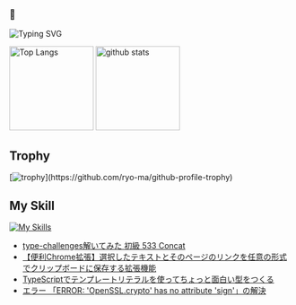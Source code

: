 ### 🫨

![Typing SVG](https://readme-typing-svg.herokuapp.com?font=Roboto&color=%2336BCF7&lines=Hi,+I'm+hikagami0210+I'm+a+Developer)

<!--
**hikagami0210/hikagami0210** is a ✨ _special_ ✨ repository because its `README.md` (this file) appears on your GitHub profile.

Here are some ideas to get you started:

- 🔭 I’m currently working on ...
- 🌱 I’m currently learning ...
- 👯 I’m looking to collaborate on ...
- 🤔 I’m looking for help with ...
- 💬 Ask me about ...
- 📫 How to reach me: ...
- 😄 Pronouns: ...
- ⚡ Fun fact: ...
-->

<!--[![My Qiita contributions](https://qiita-badge.apiapi.app/s/mono0926/contributions.svg)](http://qiita.com/mono0926) -->
<p align="left"> 
  <img alt="Top Langs" height="150px" src="https://github-readme-stats.vercel.app/api/top-langs/?username=hikagami0210&layout=compact&show_icons=true&theme=onedark" />
  <img alt="github stats" height="150px" src="https://github-readme-stats.vercel.app/api?username=hikagami0210&theme=onedark&show_icons=ture" />
</p>

## Trophy
[![trophy](https://github-profile-trophy.vercel.app/?username=hikagami0210&theme=onedark&rank=-C,-B,-?)](https://github.com/ryo-ma/github-profile-trophy)

## My Skill
[![My Skills](https://skillicons.dev/icons?i=flutter,dart,firebase,react,typescript)](https://skillicons.dev)

<!-- BLOG-POST-LIST:START -->
- [type-challenges解いてみた 初級 533 Concat](https://qiita.com/hikagami/items/38c46aa7704b9ead90b1)
- [【便利Chrome拡張】選択したテキストとそのページのリンクを任意の形式でクリップボードに保存する拡張機能](https://qiita.com/hikagami/items/d402a4557402d5be1776)
- [TypeScriptでテンプレートリテラルを使ってちょっと面白い型をつくる](https://qiita.com/hikagami/items/382f0a64f90b0df33eed)
- [エラー 「ERROR: &#39;OpenSSL.crypto&#39; has no attribute &#39;sign&#39;」の解決](https://qiita.com/hikagami/items/ac22f06da03eb256f8f9)
<!-- BLOG-POST-LIST:END -->

